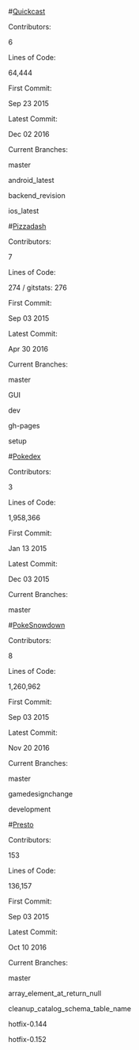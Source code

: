 #[Quickcast](lab05/quickcast.mp4)

Contributors:

6

Lines of Code:

64,444

First Commit:

Sep 23 2015

Latest Commit:

Dec 02 2016

Current Branches:

master

android_latest

backend_revision

ios_latest

#[Pizzadash](lab05/pizzadash.mp4)

Contributors:

7

Lines of Code:

274 / gitstats: 276

First Commit:

Sep 03 2015

Latest Commit:

Apr 30 2016

Current Branches:

master

GUI

dev

gh-pages

setup

#[Pokedex](lab05/pokedex.mp4)

Contributors:

3

Lines of Code:

1,958,366

First Commit:

Jan 13 2015

Latest Commit:

Dec 03 2015

Current Branches:

master

#[PokeSnowdown](lab05/pokesnowdown.mp4)

Contributors:

8

Lines of Code:

1,260,962

First Commit:

Sep 03 2015

Latest Commit:

Nov 20 2016

Current Branches:

master

gamedesignchange

development

#[Presto](lab05/presto.mp4)

Contributors:

153

Lines of Code:

136,157

First Commit:

Sep 03 2015

Latest Commit:

Oct 10 2016

Current Branches:

master

array_element_at_return_null

cleanup_catalog_schema_table_name

hotfix-0.144

hotfix-0.152
